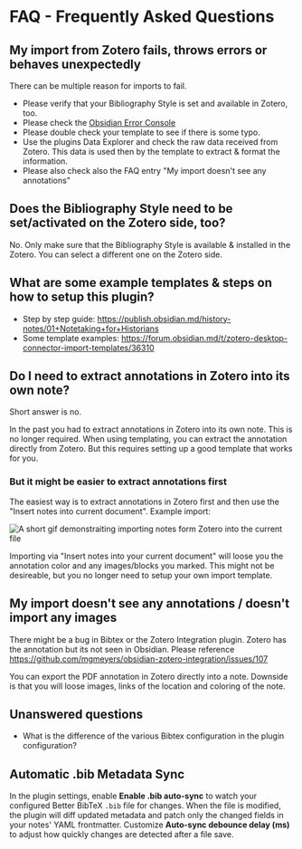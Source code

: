 # FAQ - Frequently Asked Questions


## My import from Zotero fails, throws errors or behaves unexpectedly
There can be multiple reason for imports to fail.

- Please verify that your Bibliography Style is set and available in Zotero, too.
- Please check the [Obsidian Error Console](https://forum.obsidian.md/t/how-to-access-the-console/16703)
- Please double check your template to see if there is some typo.
- Use the plugins Data Explorer and check the raw data received from Zotero. This data is used then by the template to extract & format the information.
- Please also check also the FAQ entry "My import doesn't see any annotations"


## Does the Bibliography Style need to be set/activated on the Zotero side, too?

No. Only make sure that the Bibliography Style is available & installed in the Zotero. You can select a different one on the Zotero side.


## What are some example templates & steps on how to setup this plugin?
- Step by step guide: https://publish.obsidian.md/history-notes/01+Notetaking+for+Historians
- Some template examples: https://forum.obsidian.md/t/zotero-desktop-connector-import-templates/36310


## Do I need to extract annotations in Zotero into its own note?
Short answer is no.

In the past you had to extract annotations in Zotero into its own note. This is no longer required. When using templating, you can extract the annotation directly from Zotero. But this requires setting up a good template that works for you.

### But it might be easier to extract annotations first
The easiest way is to extract annotations in Zotero first and then use the "Insert notes into current document". Example import:

<img src="https://raw.githubusercontent.com/mgmeyers/obsidian-zotero-integration/main/screenshots/demo.gif" alt="A short gif demonstraiting importing notes form Zotero into the current file">

Importing via "Insert notes into your current document" will loose you the annotation color and any images/blocks you marked. This might not be desireable, but you no longer need to setup your own import template.


## My import doesn't see any annotations / doesn't import any images

There might be a bug in Bibtex or the Zotero Integration plugin. Zotero has the annotation but its not seen in Obsidian. Please reference https://github.com/mgmeyers/obsidian-zotero-integration/issues/107

You can export the PDF annotation in Zotero directly into a note. Downside is that you will loose images, links of the location and coloring of the note.


## Unanswered questions
- What is the difference of the various Bibtex configuration in the plugin configuration?

## Automatic .bib Metadata Sync

In the plugin settings, enable **Enable .bib auto-sync** to watch your configured Better BibTeX `.bib` file for changes. When the file is modified, the plugin will diff updated metadata and patch only the changed fields in your notes' YAML frontmatter. Customize **Auto-sync debounce delay (ms)** to adjust how quickly changes are detected after a file save.
